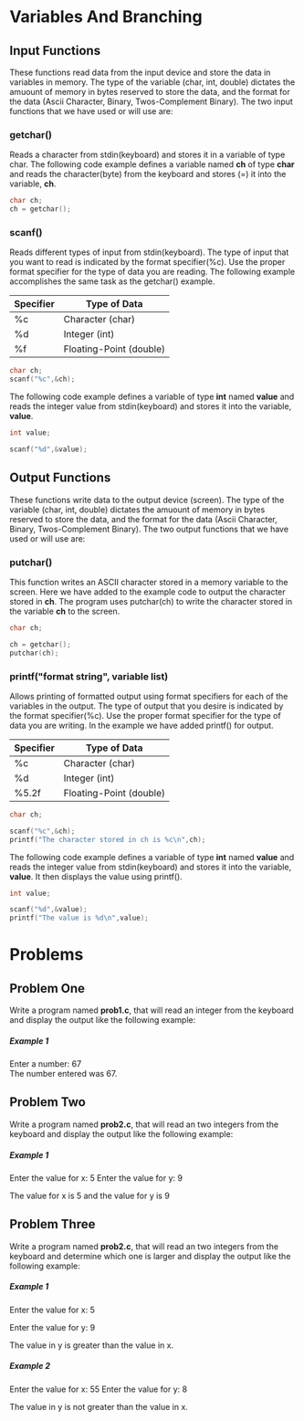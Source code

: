 # Variables And Branching


## Input Functions
These functions read data from the input device and store the data in variables in memory.  The type of the variable (char, int, double) dictates the amuount of memory in bytes reserved to store the data, and the format for the data (Ascii Character, Binary, Twos-Complement Binary).  The two input functions that we have used or will use are:

### getchar()
Reads a character from stdin(keyboard) and stores it in a variable of type char. The following code example defines a variable named **ch** of type **char** and reads the character(byte) from the keyboard and stores (=) it into the variable, **ch**.

```cpp
char ch;
ch = getchar();
```

### scanf()
Reads different types of input from stdin(keyboard).  The type of input that you want to read is indicated by the format specifier(%c).  Use the proper format specifier for the type of data you are reading. The following example accomplishes the same task as the getchar() example.

Specifier | Type of Data
--------- | ------------
%c | Character (char)
%d | Integer (int)
%f | Floating-Point (double)

```cpp
char ch;
scanf("%c",&ch);
```

The following code example defines a variable of type **int** named **value** and reads the integer value from stdin(keyboard) and stores it into the variable, **value**.

```cpp
int value;

scanf("%d",&value);
```

## Output Functions
These functions write data to the output device (screen).  The type of the variable (char, int, double) dictates the amuount of memory in bytes reserved to store the data, and the format for the data (Ascii Character, Binary, Twos-Complement Binary).  The two output functions that we have used or will use are:

### putchar()
This function writes an ASCII character stored in a memory variable to the screen.  Here we have added to the example code to output the character stored in **ch**. The program uses putchar(ch) to write the character stored in the variable **ch** to the screen.

```cpp
char ch;

ch = getchar();
putchar(ch);
```

### printf("format string", variable list)
Allows printing of formatted output using format specifiers for each of the variables in the output.  The type of output that you desire is indicated by the format specifier(%c).  Use the proper format specifier for the type of data you are writing. In the example we have added printf() for output.

Specifier | Type of Data
--------- | ------------
%c | Character (char)
%d | Integer (int)
%5.2f | Floating-Point (double)

```cpp
char ch;

scanf("%c",&ch);
printf("The character stored in ch is %c\n",ch);
```

The following code example defines a variable of type **int** named **value** and reads the integer value from stdin(keyboard) and stores it into the variable, **value**. It then displays the value using printf().

```cpp
int value;

scanf("%d",&value);
printf("The value is %d\n",value);
```

# Problems

## Problem One
Write a program named **prob1.c**, that will read an integer from the keyboard and display the output like the following example:

##### Example 1

Enter a number: 67     
The number entered was 67.


## Problem Two
Write a program named **prob2.c**, that will read an two integers from the keyboard and display the output like the following example:

##### Example 1

Enter the value for x: 5
Enter the value for y: 9

The value for x is 5 and the value for y is 9


## Problem Three
Write a program named **prob2.c**, that will read an two integers from the keyboard and determine which one is larger and display the output like the following example:

##### Example 1

Enter the value for x: 5

Enter the value for y: 9

The value in y is greater than the value in x.

##### Example 2

Enter the value for x: 55
Enter the value for y: 8

The value in y is not greater than the value in x.

